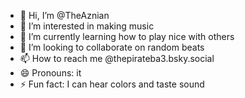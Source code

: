 - 👋 Hi, I’m @TheAznian
- 👀 I’m interested in making music
- 🌱 I’m currently learning how to play nice with others
- 💞️ I’m looking to collaborate on random beats
- 📫 How to reach me @thepirateba3.bsky.social
- 😄 Pronouns: it
- ⚡ Fun fact: I can hear colors and taste sound

<!---
TheAznian/TheAznian is a ✨ special ✨ repository because its `README.md` (this file) appears on your GitHub profile.
You can click the Preview link to take a look at your changes.
--->

